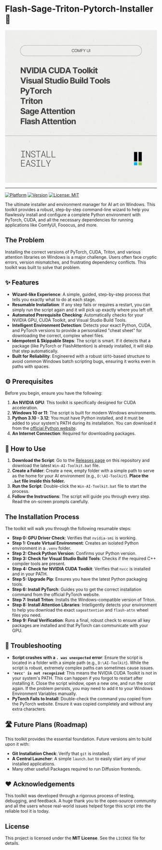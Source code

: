# Flash-Sage-Triton-Pytorch-Installer 🚀

<p align="center">
  <img src="https://raw.githubusercontent.com/Bliip-Studio/Flash-Sage-Triton-Pytorch-Installer/main/EasyInstall.png" alt="Win-AI-Toolkit Banner"/>
</p>

---

[![Platform](https://img.shields.io/badge/Platform-Windows-0078D6?style=for-the-badge&logo=windows)](https://www.microsoft.com/windows)
[![Version](https://img.shields.io/badge/Version-12.8-blue.svg?style=for-the-badge)](https://github.com/YOUR_USERNAME/YOUR_REPO/releases)
[![License: MIT](https://img.shields.io/badge/License-MIT-yellow.svg?style=for-the-badge)](https://opensource.org/licenses/MIT)

The ultimate installer and environment manager for AI art on Windows. This toolkit provides a robust, step-by-step command-line wizard to help you flawlessly install and configure a complete Python environment with PyTorch, CUDA, and all the necessary dependencies for running applications like ComfyUI, Fooocus, and more.

## The Problem

Installing the correct versions of PyTorch, CUDA, Triton, and various attention libraries on Windows is a major challenge. Users often face cryptic errors, version mismatches, and frustrating dependency conflicts. This toolkit was built to solve that problem.

## ✨ Features

*   **Wizard-like Experience**: A simple, guided, step-by-step process that tells you exactly what to do at each stage.
*   **Resumable Installation**: If any step fails or requires a restart, you can simply run the script again and it will pick up exactly where you left off.
*   **Automated Prerequisite Checking**: Automatically checks for your NVIDIA GPU, CUDA Toolkit, and Visual Studio Build Tools.
*   **Intelligent Environment Detection**: Detects your exact Python, CUDA, and PyTorch versions to provide a personalized "cheat sheet" for downloading the correct, complex wheel files.
*   **Idempotent & Skippable Steps**: The script is smart. If it detects that a package (like PyTorch or FlashAttention) is already installed, it will skip that step automatically.
*   **Built for Reliability**: Engineered with a robust `GOTO`-based structure to avoid common Windows batch scripting bugs, ensuring it works even in paths with spaces.

## ⚙️ Prerequisites

Before you begin, ensure you have the following:

1.  **An NVIDIA GPU**: This toolkit is specifically designed for CUDA acceleration.
2.  **Windows 10 or 11**: The script is built for modern Windows environments.
3.  **Python 3.10 - 3.12**: You must have Python installed, and it must be added to your system's PATH during its installation. You can download it from the [official Python website](https://www.python.org/downloads/).
4.  **An Internet Connection**: Required for downloading packages.

## 🚀 How to Use

1.  **Download the Script**: Go to the [Releases page](https://github.com/YOUR_USERNAME/YOUR_REPO/releases) on this repository and download the latest `Win-AI-Toolkit.bat` file.
2.  **Create a Folder**: Create a new, empty folder with a simple path to serve as the home for your AI environment (e.g., `D:\AI-Toolkit`). **Place the `.bat` file inside this folder.**
3.  **Run the Script**: Double-click the `Win-AI-Toolkit.bat` file to start the process.
4.  **Follow the Instructions**: The script will guide you through every step. Read the on-screen prompts carefully.

## The Installation Process

The toolkit will walk you through the following resumable steps:

*   **Step 0: GPU Driver Check**: Verifies that `nvidia-smi` is working.
*   **Step 1: Create Virtual Environment**: Creates an isolated Python environment in a `.venv` folder.
*   **Step 2: Check Python Version**: Confirms your Python version.
*   **Step 3: Check for Visual Studio Build Tools**: Checks if the required C++ compiler tools are present.
*   **Step 4: Check for NVIDIA CUDA Toolkit**: Verifies that `nvcc` is installed and in your PATH.
*   **Step 5: Upgrade Pip**: Ensures you have the latest Python packaging tools.
*   **Step 6: Install PyTorch**: Guides you to get the correct installation command from the official PyTorch website.
*   **Step 7: Install Triton**: Installs the Windows-compatible version of Triton.
*   **Step 8: Install Attention Libraries**: Intelligently detects your environment to help you download the exact `sageattention` and `flash-attn` wheel files you need.
*   **Step 9: Final Verification**: Runs a final, robust check to ensure all key packages are installed and that PyTorch can communicate with your GPU.

## 🔧 Troubleshooting

*   **Script crashes with a `. was unexpected` error**: Ensure the script is located in a folder with a simple path (e.g., `D:\AI-Toolkit`). While the script is robust, extremely complex paths can sometimes cause issues.
*   **`'nvcc' is not recognized`**: This means the NVIDIA CUDA Toolkit is not in your system's PATH. This can happen if you forgot to restart after installing it. Close the script window, open a new one, and run the script again. If the problem persists, you may need to add it to your Windows Environment Variables manually.
*   **PyTorch Fails to Install**: Double-check the command you copied from the PyTorch website. Ensure it was copied completely and without any extra characters.

## 🛣️ Future Plans (Roadmap)

This toolkit provides the essential foundation. Future versions aim to build upon it with:

*   **Git Installation Check**: Verify that `git` is installed.
*   **A Central Launcher**: A simple `launch.bat` to easily start any of your installed applications.
*   Many other usefull Packages required to run Diffusion frontends.

## ❤️ Acknowledgements

This toolkit was developed through a rigorous process of testing, debugging, and feedback. A huge thank you to the open-source community and all the users whose real-world issues helped forge this script into the reliable tool it is today.

## License

This project is licensed under the **MIT License**. See the `LICENSE` file for details.
